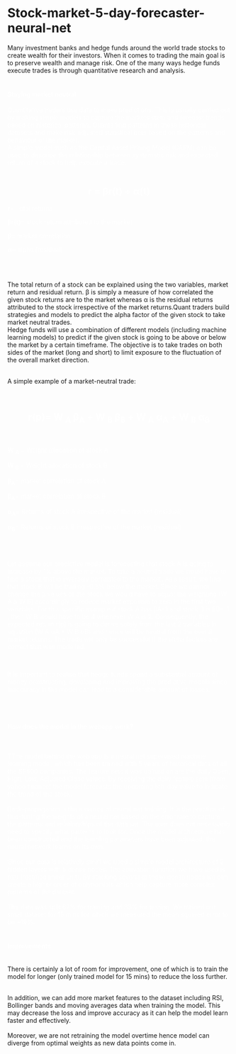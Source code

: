 # Stock-market-5-day-forecaster-neural-net


     
Many investment banks and hedge funds around the world trade stocks to create wealth for their investors. When it comes to trading the main goal is to preserve wealth and manage risk. One of the many ways hedge funds execute trades is through quantitative research and analysis.<br><br>
    <h4><strong style="color: white"> Staying market neutral</strong></h4>
    <p style="color: white">Quantitative traders use data to make predictions. This is usually carried out by making simple models to capture the markets state and forecast trends based on historical patterns. Quants find patterns in these historical datasets and make risk-adjusted statistical bets based on the patterns and behaviour of the market.<br>
A simple model such as the Capital Asset Pricing Model (CAPM) can be used to describe the relationship between systematic risk and expected return of a stock to help execute a trade.
</p>

<math>
  <h2 style="color: white ; text-align:center"><strong>r =  βr(t) + α(t)</strong></h2>
  <p style="color: white ; text-align:left"> <strong>r</strong>= Total returns</p>
  <p style="color: white ; text-align:left"> <strong>βr(t)</strong>= stock return attributed to the market</p>
  <p style="color: white ; text-align:left"> <strong>β</strong>= market correlation</p>
  <p style="color: white ; text-align:left"> <strong>α</strong>= alpha (residual)</p>
</math><br><br>





The total return of a stock can be explained using the two variables, market return and residual return. β is simply a measure of how correlated the given stock returns are to the market whereas α is the residual returns attributed to the stock irrespective of the market returns.Quant traders build strategies and models to predict the alpha factor of the given stock to take market neutral trades. <br> 
Hedge funds will use a combination of different models (including machine learning models) to predict if the given stock is going to be above or below the market by a certain timeframe. The objective is to take trades on both sides of the market (long and short) to limit exposure to the fluctuation of the overall market direction.<br><br>

A simple example of a market-neutral trade:<br><br>

<math>
  <h2 style="color: white ; text-align:center"><strong>r(p)=  W <sub>A</sub>  β<sub>A</sub> + W <sub>B</sub>  β<sub>B</sub>  +   W <sub>A</sub>  α<sub>A</sub> + W <sub>B</sub>  α<sub>B</sub>  </strong></h2><br>
  <p style="color: white ; text-align:left"> <strong>W <sub>A</sub> </strong>= Weight allocation of stock A </p>
  <p style="color: white ; text-align:left"> <strong>W <sub>B</sub> </strong>= Weight allocation of stock B</p>
  <p style="color: white ; text-align:left"> <strong> β<sub>A</sub></strong>= market correlation of stock A</p>
   <p style="color: white ; text-align:left"> <strong> β<sub>A</sub></strong>= market correlation of stock B</p>
    <p style="color: white ; text-align:left"> <strong> α<sub>A</sub></strong>= Returns of stock A irrespective of the market (residual)</p>
    <p style="color: white ; text-align:left"> <strong> α<sub>B</sub></strong>= Returns of stock B irrespective of the market (residual)</p>

</math><br><br>

 <p style="color: white">Let assume our predictive model is forecasting that stock A is going to increase by 1% above the market. To take a neutral trade we would have to find a stock that is inversely correlated to the market. As a result, we find that stock B will be trading -0.5% below the market. Since we cannot change the β values of the stock we would have to adjust the weighting (W A & W B) accordingly to reduce market exposure to zero in the first two variables. For this specific example if stock A has βA=1 and stock B is βB=-1 , then W B would have to be 4 whenever W A is 2. Consequently, the expected return r(p) is going to derive solely from the last 2 variables in equation (W A αA + W B αB) and hence will be neutral from the overall market returns. The trade will only be successful if the alpha factors are correct that was modelled.</p><br>

 <p style="color: white">It is important to realise that hedge funds spend a substantial amount of money constructing, developing and improving the predictive models since inaccuracy in the model can lead to a considerable amount of losses. </p><br><br>

 <h4><strong style="color: white"> How does the model in the webapp work?</strong></h4><br>
    <p style="color: white">TThe model behind the web app is a neural net supervised machine learning model, which has been trained with 5 years of historical data of all the SP500 companies. The feature sets it was trained on are the daily  Open, High, Low, Adjusted Close values. By receiving the daily feature sets  (from yahoo finance) the model forecasts the upcoming 5th-day value to indicate the trend of the stock.<br><br>
      Back-propagation is the essence of neural net training. It is the practice of fine-tuning the weights of a neural net based on the error rate to capture the patterns and relationships of the data set. The user does not necessarily need to specify what patterns to look for. Once the model architecture has been constructed and the learning parameters have been adjusted, the neural network learns on its own.<br><br>
      Since our data is relatively small we used a simple model architecture of 2 hidden layers with 5 dense nodes. The activation function we have used is relu (rectified linear unit). By stacking several of these dense nodes we can create a higher order of polynomials which help capture more complex patterns of the dataset. <br><br>
      The data was split 67% for training and 33% for testing. We trained our small dataset for 15 mins for which we measured the mean squared error to be ~19%.<br><br>

     
 <h4><strong style="color: white"> Improvements</strong></h4><br>
  There is certainly a lot of room for improvement, one of which is to train the model for longer (only trained model for 15 mins) to reduce the loss further.<br><br>

 In addition, we can add more market features to the dataset including RSI, Bollinger bands and moving averages data when training the model. This may decrease the loss and improve accuracy as it can help the model learn faster and effectively.<br><br> Moreover, we are not retraining the model overtime hence model can diverge from optimal weights as new data points come in.<br><br>












